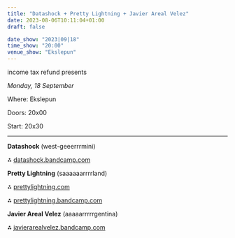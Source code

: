 ```yaml
---
title: "Datashock + Pretty Lightning + Javier Areal Velez"
date: 2023-08-06T10:11:04+01:00
draft: false

date_show: "2023|09|18"
time_show: "20:00"
venue_show: "Ekslepun"
---
```


income tax refund presents

_Monday, 18 September_

Where: Ekslepun

Doors: 20x00

Start: 20x30

---

**Datashock** (west-geeerrrmini)

⁂ [datashock.bandcamp.com](https://datashock.bandcamp.com)



**Pretty Lightning** (saaaaaarrrrland)

⁂ [prettylightning.com](https://prettylightning.com/)

⁂ [prettylightning.bandcamp.com](https://prettylightning.bandcamp.com)



**Javier Areal Velez** (aaaaarrrrrgentina)

⁂ [javierarealvelez.bandcamp.com](https://javierarealvelez.bandcamp.com)

<!-- ![Datashock + Pretty Lightning + Javier Areal Velez](../../posters/2023-09-18.jpg) -->
